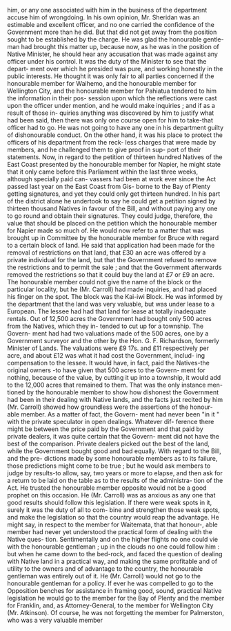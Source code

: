 him, or any one associated with him in the business of the department accuse him of wrongdoing. In his own opinion, Mr. Sheridan was an estimable and excellent officer, and no one carried the confidence of the Government more than he did. But that did not get away from the position sought to be established by the charge. He was glad the honourable gentle- man had brought this matter up, because now, as he was in the position of Native Minister, he should hear any accusation that was made against any officer under his control. It was the duty of the Minister to see that the depart- ment over which he presided was pure, and working honestly in the public interests. He thought it was only fair to all parties concerned if the honourable member for Waihemo, and the honourable member for Wellington City, and the honourable member for Pahiatua tendered to him the information in their pos- session upon which the reflections were cast upon the officer under mention, and he would make inquiries ; and if as a result of those in- quiries anything was discovered by him to justify what had been said, then there was only one course open for him to take-that officer had to go. He was not going to have any one in his department guilty of dishonourable conduct. On the other hand, it was his place to protect the officers of his department from the reck- less charges that were made by members, and he challenged them to give proof in sup- port of their statements. Now, in regard to the petition of thirteen hundred Natives of the East Coast presented by the honourable member for Napier, he might state that it only came before this Parliament within the last three weeks, although specially paid can- vassers had been at work ever since the Act passed last year on the East Coast from Gis- borne to the Bay of Plenty getting signatures, and yet they could only get thirteen hundred. In his part of the district alone he undertook to say he could get a petition signed by thirteen thousand Natives in favour of the Bill, and without paying any one to go round and obtain their signatures. They could judge, therefore, the value that should be placed on the petition which the honourable member for Napier made so much of. He would now refer to a matter that was brought up in Committee by the honourable member for Bruce with regard to a certain block of land. He said that application had been made for the removal of restrictions on that land, that £30 an acre was offered by a private individual for the land, but that the Government refused to remove the restrictions and to permit the sale ; and that the Government afterwards removed the restrictions so that it could buy the land at £7 or £9 an acre. The honourable member could not give the name of the block or the particular locality, but he (Mr. Carroll) had made inquiries, and had placed his finger on the spot. The block was the Kai-iwi Block. He was informed by the department that the land was very valuable, but was under lease to a European. The lessee had had that land for lease at totally inadequate rentals. Out of 12,500 acres the Government had bought only 500 acres from the Natives, which they in- tended to cut up for a township. The Govern- ment had had two valuations made of the 500 acres, one by a Government surveyor and the other by the Hon. G. F. Richardson, formerly Minister of Lands. The valuations were £9 17s. and £11 respectively per acre, and about £12 was what it had cost the Government, includ- ing compensation to the lessee. It would have, in fact, paid the Natives-the original owners -to have given that 500 acres to the Govern- ment for nothing, because of the value, by cutting it up into a township, it would add to the 12,000 acres that remained to them. That was the only instance men- tioned by the honourable member to show how dishonest the Government had been in their dealing with Native lands, and the facts just recited by him (Mr. Carroll) showed how groundless were the assertions of the honour- able member. As a matter of fact, the Govern- ment had never been "in it " with the private speculator in open dealings. Whatever dif- ference there might be between the price paid by the Government and that paid by private dealers, it was quite certain that the Govern- ment did not have the best of the comparison. Private dealers picked out the best of the land, while the Government bought good and bad equally. With regard to the Bill, and the pre- dictions made by some honourable members as to its failure, those predictions might come to be true ; but he would ask members to judge by results-to allow, say, two years or more to elapse, and then ask for a return to be laid on the table as to the results of the administra- tion of the Act. He trusted the honourable member opposite would not be a good prophet on this occasion. He (Mr. Carroll) was as anxious as any one that good results should follow this legislation. If there were weak spots in it, surely it was the duty of all to com- bine and strengthen those weak spots, and make the legislation so that the country would reap the advantage. He might say, in respect to the member for Waitemata, that that honour-, able member had never yet understood the practical form of dealing with the Native ques- tion. Sentimentally and on the higher flights no one could vie with the honourable gentleman ; up in the clouds no one could follow him : but when he came down to the bed-rock, and faced the question of dealing with Native land in a practical way, and making the same profitable and of utility to the owners and of advantage to the country, the honourable gentleman was entirely out of it. He (Mr. Carroll) would not go to the honourable gentleman for a policy. If ever he was compelled to go to the Opposition benches for assistance in framing good, sound, practical Native legislation he would go to the member for the Bay of Plenty and the member for Franklin, and, as Attorney-General, to the member for Wellington City (Mr. Atkinson). Of course, he was not forgetting the member for Palmerston, who was a very valuable member 